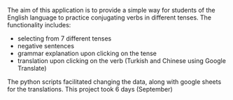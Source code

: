 The aim of this application is to provide a simple way for students of the English language to practice conjugating verbs in different tenses. The functionality includes:
- selecting from 7 different tenses
- negative sentences
- grammar explanation upon clicking on the tense
- translation upon clicking on the verb (Turkish and Chinese using Google Translate)

The python scripts facilitated changing the data, along with google sheets for the translations.
This project took 6 days (September)


